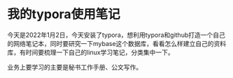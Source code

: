 # 我的typora使用笔记

今天是2022年1月2日，今天安装了typora，想利用typora和github打造一个自己的网络笔记本，同时要研究一下mybase这个数据库，看看怎么样建立自己的资料库，有时间要梳理一下自己的linux学习笔记，分类集中一下。

业务上要学习的主要是秘书工作手册、公文写作。

